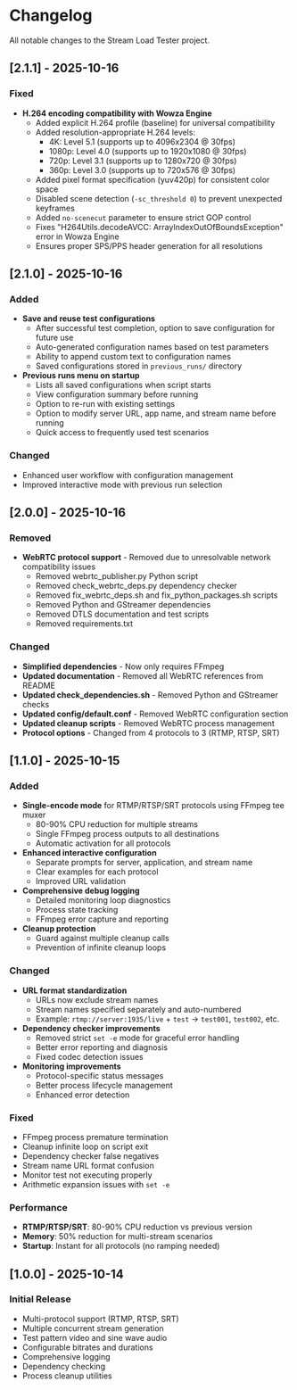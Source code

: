 # Changelog

All notable changes to the Stream Load Tester project.

## [2.1.1] - 2025-10-16

### Fixed
- **H.264 encoding compatibility with Wowza Engine**
  - Added explicit H.264 profile (baseline) for universal compatibility
  - Added resolution-appropriate H.264 levels:
    - 4K: Level 5.1 (supports up to 4096x2304 @ 30fps)
    - 1080p: Level 4.0 (supports up to 1920x1080 @ 30fps)
    - 720p: Level 3.1 (supports up to 1280x720 @ 30fps)
    - 360p: Level 3.0 (supports up to 720x576 @ 30fps)
  - Added pixel format specification (yuv420p) for consistent color space
  - Disabled scene detection (`-sc_threshold 0`) to prevent unexpected keyframes
  - Added `no-scenecut` parameter to ensure strict GOP control
  - Fixes "H264Utils.decodeAVCC: ArrayIndexOutOfBoundsException" error in Wowza Engine
  - Ensures proper SPS/PPS header generation for all resolutions

## [2.1.0] - 2025-10-16

### Added
- **Save and reuse test configurations**
  - After successful test completion, option to save configuration for future use
  - Auto-generated configuration names based on test parameters
  - Ability to append custom text to configuration names
  - Saved configurations stored in `previous_runs/` directory
- **Previous runs menu on startup**
  - Lists all saved configurations when script starts
  - View configuration summary before running
  - Option to re-run with existing settings
  - Option to modify server URL, app name, and stream name before running
  - Quick access to frequently used test scenarios

### Changed
- Enhanced user workflow with configuration management
- Improved interactive mode with previous run selection

## [2.0.0] - 2025-10-16

### Removed
- **WebRTC protocol support** - Removed due to unresolvable network compatibility issues
  - Removed webrtc_publisher.py Python script
  - Removed check_webrtc_deps.py dependency checker
  - Removed fix_webrtc_deps.sh and fix_python_packages.sh scripts
  - Removed Python and GStreamer dependencies
  - Removed DTLS documentation and test scripts
  - Removed requirements.txt

### Changed
- **Simplified dependencies** - Now only requires FFmpeg
- **Updated documentation** - Removed all WebRTC references from README
- **Updated check_dependencies.sh** - Removed Python and GStreamer checks
- **Updated config/default.conf** - Removed WebRTC configuration section
- **Updated cleanup scripts** - Removed WebRTC process management
- **Protocol options** - Changed from 4 protocols to 3 (RTMP, RTSP, SRT)

## [1.1.0] - 2025-10-15

### Added
- **Single-encode mode** for RTMP/RTSP/SRT protocols using FFmpeg tee muxer
  - 80-90% CPU reduction for multiple streams
  - Single FFmpeg process outputs to all destinations
  - Automatic activation for all protocols
- **Enhanced interactive configuration**
  - Separate prompts for server, application, and stream name
  - Clear examples for each protocol
  - Improved URL validation
- **Comprehensive debug logging**
  - Detailed monitoring loop diagnostics
  - Process state tracking
  - FFmpeg error capture and reporting
- **Cleanup protection**
  - Guard against multiple cleanup calls
  - Prevention of infinite cleanup loops

### Changed
- **URL format standardization**
  - URLs now exclude stream names
  - Stream names specified separately and auto-numbered
  - Example: `rtmp://server:1935/live` + `test` → `test001`, `test002`, etc.
- **Dependency checker improvements**
  - Removed strict `set -e` mode for graceful error handling
  - Better error reporting and diagnosis
  - Fixed codec detection issues
- **Monitoring improvements**
  - Protocol-specific status messages
  - Better process lifecycle management
  - Enhanced error detection

### Fixed
- FFmpeg process premature termination
- Cleanup infinite loop on script exit
- Dependency checker false negatives
- Stream name URL format confusion
- Monitor test not executing properly
- Arithmetic expansion issues with `set -e`

### Performance
- **RTMP/RTSP/SRT**: 80-90% CPU reduction vs previous version
- **Memory**: 50% reduction for multi-stream scenarios
- **Startup**: Instant for all protocols (no ramping needed)

## [1.0.0] - 2025-10-14

### Initial Release
- Multi-protocol support (RTMP, RTSP, SRT)
- Multiple concurrent stream generation
- Test pattern video and sine wave audio
- Configurable bitrates and durations
- Comprehensive logging
- Dependency checking
- Process cleanup utilities
